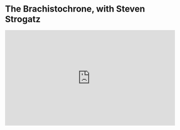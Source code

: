 # The Brachistochrone, with Steven Strogatz

<iframe width="560" height="315" src="https://www.youtube.com/embed/Cld0p3a43fU" frameborder="0" allow="accelerometer; autoplay; clipboard-write; encrypted-media; gyroscope; picture-in-picture" allowfullscreen></iframe>
